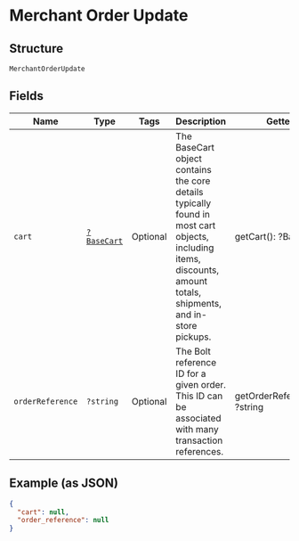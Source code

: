 
# Merchant Order Update

## Structure

`MerchantOrderUpdate`

## Fields

| Name | Type | Tags | Description | Getter | Setter |
|  --- | --- | --- | --- | --- | --- |
| `cart` | [`?BaseCart`](../../doc/models/base-cart.md) | Optional | The BaseCart object contains the core details typically found in most cart objects, including items, discounts, amount totals, shipments, and in-store pickups. | getCart(): ?BaseCart | setCart(?BaseCart cart): void |
| `orderReference` | `?string` | Optional | The Bolt reference ID for a given order. This ID can be associated with many transaction references. | getOrderReference(): ?string | setOrderReference(?string orderReference): void |

## Example (as JSON)

```json
{
  "cart": null,
  "order_reference": null
}
```

